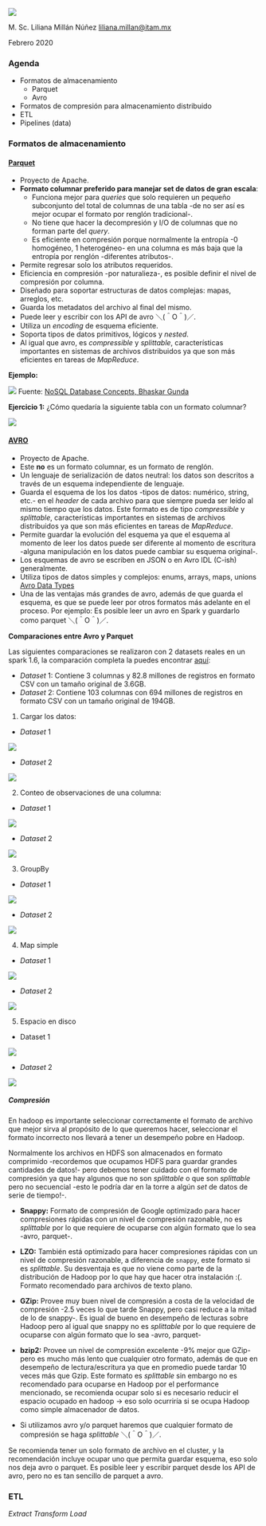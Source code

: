 ![](./docs/images/itam_logo.png)
<br>

M. Sc. Liliana Millán Núñez liliana.millan@itam.mx

Febrero 2020

### Agenda

+ Formatos de almacenamiento
  + Parquet
  + Avro
+ Formatos de compresión para almacenamiento distribuido
+ ETL
+ Pipelines (data)


### Formatos de almacenamiento

#### [Parquet](https://parquet.apache.org/)


-   Proyecto de Apache.
-   **Formato columnar preferido para manejar set de datos de gran escala**:
    -   Funciona mejor para *queries* que solo requieren un pequeño subconjunto del total de columnas de una tabla -de no ser así es mejor ocupar el formato por renglón tradicional-.
    -   No tiene que hacer la decompresión y I/O de columnas que no forman parte del *query*.
    -   Es eficiente en compresión porque normalmente la entropía -0 homogéneo, 1 heterogéneo- en una columna es más baja que la entropía por renglón -diferentes atributos-.
-   Permite regresar solo los atributos requeridos.
-   Eficiencia en compresión -por naturalieza-, es posible definir el nivel de compresión por columna.
-   Diseñado para soportar estructuras de datos complejas: mapas, arreglos, etc.
-   Guarda los metadatos del archivo al final del mismo.
-   Puede leer y escribir con los API de avro ＼(＾O＾)／.
-   Utiliza un *encoding* de esquema eficiente.
-   Soporta tipos de datos primitivos, lógicos y *nested*.
-   Al igual que avro, es *compressible* y *splittable*, características importantes en sistemas de archivos distribuidos ya que son más eficientes en tareas de *MapReduce*.

**Ejemplo:**

![](./docs/images/columnar_format.png) Fuente: [NoSQL Database Concepts, Bhaskar Gunda](https://www.slideshare.net/BhaskarGunda/nosqldatabaseconcepts-64494185)

**Ejercicio 1:** ¿Cómo quedaría la siguiente tabla con un formato columnar?

![](./docs/images/db_ex.png)
<br>

#### [AVRO](https://avro.apache.org/)

-   Proyecto de Apache.
- Este **no** es un formato columnar, es un formato de renglón.
-   Un lenguaje de serialización de datos neutral: los datos son descritos a través de un esquema independiente de lenguaje.
-   Guarda el esquema de los los datos -tipos de datos: numérico, string, etc.- en el *header* de cada archivo para que siempre pueda ser leído al mismo tiempo que los datos. Este formato es de tipo *compressible* y *splittable*, características importantes en sistemas de archivos distribuidos ya que son más eficientes en tareas de *MapReduce*.
-   Permite guardar la evolución del esquema ya que el esquema al momento de leer los datos puede ser diferente al momento de escritura -alguna manipulación en los datos puede cambiar su esquema original-.
-   Los esquemas de avro se escriben en JSON o en Avro IDL (C-ish) generalmente.
-   Utiliza tipos de datos simples y complejos: enums, arrays, maps, unions [Avro Data Types](https://avro.apache.org/docs/1.8.1/spec.html)
-   Una de las ventajas más grandes de avro, además de que guarda el esquema, es que se puede leer por otros formatos más adelante en el proceso. Por ejemplo: Es posible leer un avro en Spark y guardarlo como parquet ＼(＾O＾)／.


**Comparaciones entre Avro y Parquet**

Las siguientes comparaciones se realizaron con 2 datasets reales en un spark 1.6, la comparación completa la puedes encontrar [aquí](https://blog.cloudera.com/blog/2016/04/benchmarking-apache-parquet-the-allstate-experience/):

-   *Dataset* 1: Contiene 3 columnas y 82.8 millones de registros en formato CSV con un tamaño original de 3.6GB.
-   *Dataset* 2: Contiene 103 columnas con 694 millones de registros en formato CSV con un tamaño original de 194GB.

1. Cargar los datos:

+ *Dataset* 1

![](./docs/images/narrow_avro_parquet.png)
<br>

+ *Dataset* 2

![](./docs/images/wide_avro_parquet.png) <br>

2. Conteo de observaciones de una columna:

+ *Dataset* 1

![](./docs/images/narrow_row_count.png)
<br>

+ *Dataset* 2

![](./docs/images/wide_row_count_avro_parquet.png)
<br>

3. GroupBy

+ *Dataset* 1

![](./docs/images/narrow_group_by_avro_parquet.png)
<br>

+ *Dataset* 2

![](./docs/images/wide_group_by_avro_parquet.png)
<br>

4. Map simple

+ *Dataset* 1

![](./docs/images/narrow_map_avro_parquet.png)
<br>

+ *Dataset* 2

![](./docs/images/wide_map_avro_parquet.png)
<br>

5. Espacio en disco

+ Dataset 1

![](./docs/images/narrow_disk_space_avro_parquet.png)
<br>

+ *Dataset* 2

![](./docs/images/wide_disk_space_avro_parquet.png)
<br>

##### **Compresión**

En hadoop es importante seleccionar correctamente el formato de archivo que mejor sirva al propósito de lo que queremos hacer, seleccionar el formato incorrecto nos llevará a tener un desempeño pobre en Hadoop.

Normalmente los archivos en HDFS son almacenados en formato comprimido -recordemos que ocupamos HDFS para guardar grandes cantidades de datos!- pero debemos tener cuidado con el formato de compresión ya que hay algunos que no son *splittable* o que son *splittable* pero no secuencial -esto le podría dar en la torre a algún *set* de datos de serie de tiempo!-.

-   **Snappy:** Formato de compresión de Google optimizado para hacer compresiones rápidas con un nivel de compresión razonable, no es *splittable* por lo que requiere de ocuparse con algún formato que lo sea -avro, parquet-.

-   **LZO:** También está optimizado para hacer compresiones rápidas con un nivel de compresión razonable, a diferencia de `snappy`, este formato si es *splittable*. Su desventaja es que no viene como parte de la distribución de Hadoop por lo que hay que hacer otra instalación :(. Formato recomendado para archivos de texto plano.

-   **GZip:** Provee muy buen nivel de compresión a costa de la velocidad de compresión -2.5 veces lo que tarde Snappy, pero casi reduce a la mitad de lo de snappy-. Es igual de bueno en desempeño de lecturas sobre Hadoop pero al igual que snappy no es *splittable* por lo que requiere de ocuparse con algún formato que lo sea -avro, parquet-

-   **bzip2:** Provee un nivel de compresión excelente -9% mejor que GZip- pero es mucho más lento que cualquier otro formato, además de que en desempeño de lectura/escritura ya que en promedio puede tardar 10 veces más que Gzip. Este formato es *splittable* sin embargo no es recomendado para ocuparse en Hadoop por el performance mencionado, se recomienda ocupar solo si es necesario reducir el espacio ocupado en hadoop → eso solo ocurriría si se ocupa Hadoop como simple almacenador de datos.

-   Si utilizamos avro y/o parquet haremos que cualquier formato de compresión se haga *splittable* ＼(＾O＾)／.

Se recomienda tener un solo formato de archivo en el cluster, y la recomendación incluye ocupar uno que permita guardar esquema, eso solo nos deja avro o parquet. Es posible leer y escribir parquet desde los API de avro, pero no es tan sencillo de parquet a avro.


### ETL

*Extract Transform Load*
